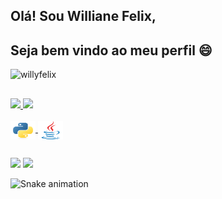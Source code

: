 ## Olá! Sou Williane Felix, 
## Seja bem vindo ao meu perfil 😄

 <div>
 <img src="https://komarev.com/ghpvc/?username=willyfelix&color=green" alt="willyfelix" />
 
##
  <a href="https://github.com/willyfelix">
  <img height="180em" src="https://github-readme-stats.vercel.app/api?username=willyfelix&show_icons=true&theme=radical&include_all_commits=true&count_private=true"/>
  <img height="180em" src="https://github-readme-stats.vercel.app/api/top-langs/?username=willyfelix&layout=compact&langs_count=7&theme=radical"/>
</div>
<div style="display: inline_block"><br>
    <img align="center" alt="willy-Python" height="30" width="40" src="https://raw.githubusercontent.com/devicons/devicon/master/icons/python/python-original.svg">
    <img align="center" alt="willy-Java" height="30" width="40" src= "https://raw.githubusercontent.com/devicons/devicon/master/icons/java/java-original.svg">
     
</div>
 
 ##
 
 <div> 
  <a href="https://www.instagram.com/willyfelixx/" target="_blank"><img src="https://img.shields.io/badge/-Instagram-%23E4405F?style=for-the-badge&logo=instagram&logoColor=white" target="_blank"></a>
  <a href="https://www.linkedin.com/in/willianefelix-45875016a" target="_blank"><img src="https://img.shields.io/badge/-LinkedIn-%230077B5?style=for-the-badge&logo=linkedin&logoColor=white" target="_blank"></a> 
 </div>
 
 ![Snake animation](https://github.com/willyfelix/willyfelix/blob/output/github-contribution-grid-snake.svg)
